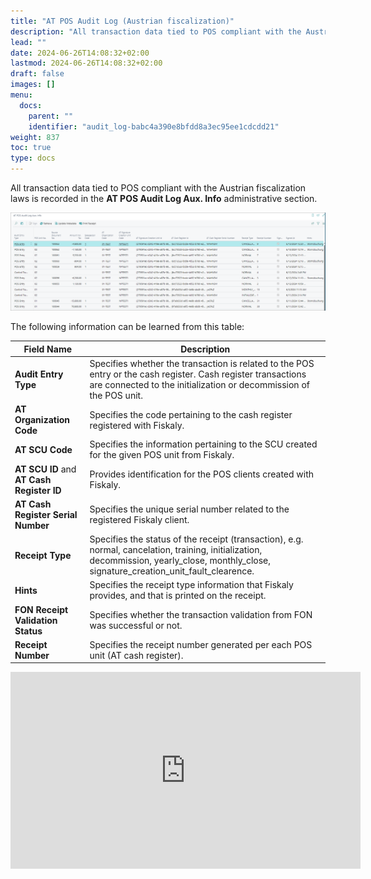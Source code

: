 ```yaml
---
title: "AT POS Audit Log (Austrian fiscalization)"
description: "All transaction data tied to POS compliant with the Austrian fiscalization laws is recorded in this administrative section."
lead: ""
date: 2024-06-26T14:08:32+02:00
lastmod: 2024-06-26T14:08:32+02:00
draft: false
images: []
menu:
  docs:
    parent: ""
    identifier: "audit_log-babc4a390e8bfdd8a3ec95ee1cdcdd21"
weight: 837
toc: true
type: docs
---
```


All transaction data tied to POS compliant with the Austrian fiscalization laws is recorded in the **AT POS Audit Log Aux. Info** administrative section.

![at_log](Images/at_log.PNG)

The following information can be learned from this table: 

| Field Name      | Description |
| ----------- | ----------- |
| **Audit Entry Type** | Specifies whether the transaction is related to the POS entry or the cash register. Cash register transactions are connected to the initialization or decommission of the POS unit. | 
| **AT Organization Code** | Specifies the code pertaining to the cash register registered with Fiskaly. |
| **AT SCU Code** | Specifies the information pertaining to the SCU created for the given POS unit from Fiskaly. | 
| **AT SCU ID** and **AT Cash Register ID** | Provides identification for the POS clients created with Fiskaly. | 
| **AT Cash Register Serial Number** | Specifies the unique serial number related to the registered Fiskaly client. | 
| **Receipt Type** | Specifies the status of the receipt (transaction), e.g. normal, cancelation, training, initialization, decommission, yearly_close, monthly_close, signature_creation_unit_fault_clearence. | 
| **Hints** | Specifies the receipt type information that Fiskaly provides, and that is printed on the receipt. |
| **FON Receipt Validation Status** | Specifies whether the transaction validation from FON was successful or not. |
| **Receipt Number** | Specifies the receipt number generated per each POS unit (AT cash register). | 

<iframe width="560" height="315" src="https://www.youtube.com/embed/3AWFsa9u_Qg?si=tti_NF2Mlh29yFkn" title="YouTube video player" frameborder="0" allow="accelerometer; autoplay; clipboard-write; encrypted-media; gyroscope; picture-in-picture; web-share" allowfullscreen></iframe>